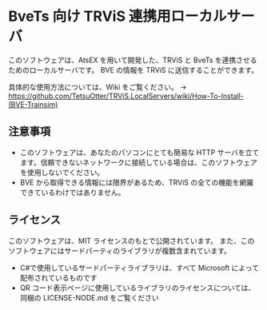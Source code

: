 # BveTs 向け TRViS 連携用ローカルサーバ

このソフトウェアは、AtsEX を用いて開発した、TRViS と BveTs を連携させるためのローカルサーバです。
BVE の情報を TRViS に送信することができます。

具体的な使用方法については、Wiki をご覧ください。
-> https://github.com/TetsuOtter/TRViS.LocalServers/wiki/How-To-Install-(BVE-Trainsim)

## 注意事項

- このソフトウェアは、あなたのパソコンにとても簡易な HTTP サーバを立てます。信頼できないネットワークに接続している場合は、このソフトウェアを使用しないでください。
- BVE から取得できる情報には限界があるため、TRViS の全ての機能を網羅できているわけではありません。

## ライセンス

このソフトウェアは、MIT ライセンスのもとで公開されています。
また、このソフトウェアにはサードパーティのライブラリが複数含まれています。

- C#で使用しているサードパーティライブラリは、すべて Microsoft によって配布されているものです
- QR コード表示ページに使用しているライブラリのライセンスについては、同梱の LICENSE-NODE.md をご覧ください
